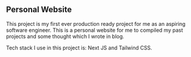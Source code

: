 ## Personal Website

This project is my first ever production ready project for me as an aspiring software engineer.
This is a personal website for me to compiled my past projects and some thought which I wrote in blog.

Tech stack I use in this project is: Next JS and Tailwind CSS.